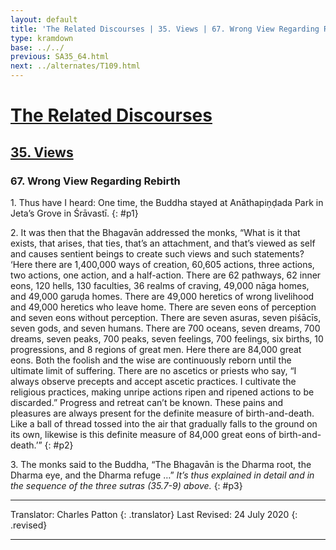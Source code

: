 ```yaml
---
layout: default
title: 'The Related Discourses | 35. Views | 67. Wrong View Regarding Rebirth'
type: kramdown
base: ../../
previous: SA35_64.html
next: ../alternates/T109.html
---
```


# [The Related Discourses](../index.html)
## [35. Views](index.html)
### 67. Wrong View Regarding Rebirth

1\. Thus have I heard: One time, the Buddha stayed at Anāthapiṇḍada Park in Jeta’s Grove in Śrāvastī.
{: #p1}

2\. It was then that the Bhagavān addressed the monks, “What is it that exists, that arises, that ties, that’s an attachment, and that’s viewed as self and causes sentient beings to create such views and such statements? ‘Here there are 1,400,000 ways of creation, 60,605 actions, three actions, two actions, one action, and a half-action. There are 62 pathways, 62 inner eons, 120 hells, 130 faculties, 36 realms of craving, 49,000 nāga homes, and 49,000 garuḍa homes. There are 49,000 heretics of wrong livelihood and 49,000 heretics who leave home. There are seven eons of perception and seven eons without perception. There are seven asuras, seven piśācīs, seven gods, and seven humans. There are 700 oceans, seven dreams, 700 dreams, seven peaks, 700 peaks, seven feelings, 700 feelings, six births, 10 progressions, and 8 regions of great men. Here there are 84,000 great eons. Both the foolish and the wise are continuously reborn until the ultimate limit of suffering. There are no ascetics or priests who say, “I always observe precepts and accept ascetic practices. I cultivate the religious practices, making unripe actions ripen and ripened actions to be discarded.” Progress and retreat can’t be known. These pains and pleasures are always present for the definite measure of birth-and-death. Like a ball of thread tossed into the air that gradually falls to the ground on its own, likewise is this definite measure of 84,000 great eons of birth-and-death.’”
{: #p2}

3\. The monks said to the Buddha, “The Bhagavān is the Dharma root, the Dharma eye, and the Dharma refuge …” *It’s thus explained in detail and in the sequence of the three sutras (35.7-9) above.*
{: #p3}

---

Translator: Charles Patton
{: .translator}
Last Revised: 24 July 2020
{: .revised}

---